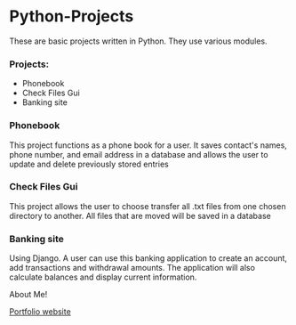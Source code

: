 # Python-Projects
<p>These are basic projects written in Python. They use various modules.</p>
<h3>Projects: </h3>
<ul>
  <li>Phonebook</li>
  <li>Check Files Gui</li>
  <li>Banking site</li>
</ul>

<h3>Phonebook</h3>
<p> This project functions as a phone book for a user. It saves contact's names, phone number, and email address in a database and allows the user to update and delete
previously stored entries</p>

<h3>Check Files Gui</h3>
<p> This project allows the user to choose transfer all .txt files from one chosen directory to another. All files that are moved will be saved in a database</p>

<h3> Banking site</h3>
Using Django. A user can use this banking application to create an account, add transactions and withdrawal amounts. The application will also calculate balances and display current information. </p>


<p>About Me!</p>

<a href="http://brynnpeirce.com/">Portfolio website </a>
